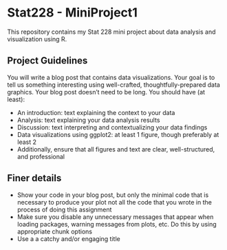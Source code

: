# Stat228 - MiniProject1

This repository contains my Stat 228 mini project about data analysis and visualization using R.

## Project Guidelines

You will write a blog post that contains data visualizations. Your goal is to tell us something interesting using well-crafted, thoughtfully-prepared data graphics. Your blog post doesn’t need to be long. You should have (at least):
- An introduction: text explaining the context to your data
- Analysis: text explaining your data analysis results
- Discussion: text interpreting and contextualizing your data findings
- Data visualizations using ggplot2: at least 1 figure, though preferably at least 2
- Additionally, ensure that all figures and text are clear, well-structured, and professional

## Finer details

- Show your code in your blog post, but only the minimal code that is necessary to produce your plot not all the code that you wrote in the process of doing this assignment
- Make sure you disable any unnecessary messages that appear when loading packages, warning messages from plots, etc. Do this by using appropriate chunk options
- Use a a catchy and/or engaging title

